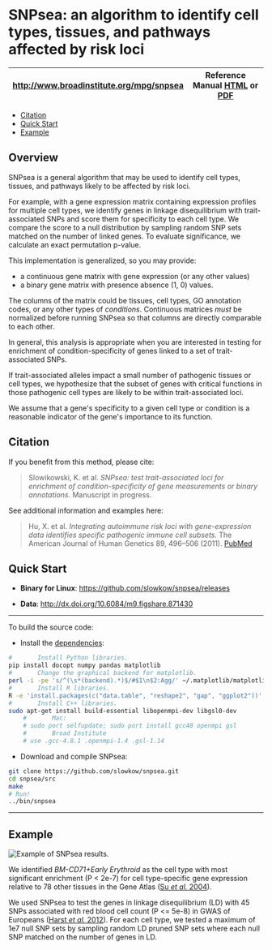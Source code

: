 SNPsea: an algorithm to identify cell types, tissues, and pathways affected by risk loci
========================================================================================

| <http://www.broadinstitute.org/mpg/snpsea> | Reference Manual [HTML] or [PDF] |
|:---:|:---:|

[HTML]: http://www.broadinstitute.org/mpg/snpsea/SNPsea_manual.html
[PDF]: https://github.com/slowkow/snpsea/blob/master/doc/SNPsea_manual.pdf?raw=true

- <a href="#citation">Citation</a>
- <a href="#quick-start">Quick Start</a>
- <a href="#example">Example</a>

Overview
--------

SNPsea is a general algorithm that may be used to identify cell types,
tissues, and pathways likely to be affected by risk loci.

For example, with a gene expression matrix containing expression profiles for
multiple cell types, we identify genes in linkage disequilibrium with
trait-associated SNPs and score them for specificity to each cell type.
We compare the score to a null distribution by sampling random SNP sets
matched on the number of linked genes. To evaluate significance, we calculate
an exact permutation p-value.

This implementation is generalized, so you may provide:

-   a continuous gene matrix with gene expression (or any other values)
-   a binary gene matrix with presence absence (1, 0) values.

The columns of the matrix could be tissues, cell types, GO annotation codes,
or any other types of *conditions*. Continuous matrices *must* be normalized
before running SNPsea so that columns are directly comparable to each other.

In general, this analysis is appropriate when you are interested in testing
for enrichment of condition-specificity of genes linked to a set of
trait-associated SNPs.

If trait-associated alleles impact a small number of pathogenic tissues or
cell types, we hypothesize that the subset of genes with critical functions in
those pathogenic cell types are likely to be within trait-associated loci.

We assume that a gene's specificity to a given cell type or condition is
a reasonable indicator of the gene's importance to its function.


Citation
--------

If you benefit from this method, please cite:

> Slowikowski, K. et al. *SNPsea: test trait-associated loci for enrichment of
> condition-specificity of gene measurements or binary annotations.*
> Manuscript in progress.

See additional information and examples here:

> Hu, X. et al. *Integrating autoimmune risk loci with gene-expression data
> identifies specific pathogenic immune cell subsets.* The American Journal
> of Human Genetics 89, 496–506 (2011). [PubMed][Hu2011]

[Hu2011]: http://www.ncbi.nlm.nih.gov/pubmed/21963258


Quick Start
-----------

-   **Binary for Linux**: <https://github.com/slowkow/snpsea/releases>

-   **Data**: <http://dx.doi.org/10.6084/m9.figshare.871430>

- - -

To build the source code:

-   Install the [dependencies]:

```bash
#       Install Python libraries.
pip install docopt numpy pandas matplotlib
#       Change the graphical backend for matplotlib.
perl -i -pe 's/^(\s*(backend).*)$/#$1\n$2:Agg/' ~/.matplotlib/matplotlibrc
#       Install R libraries.
R -e 'install.packages(c("data.table", "reshape2", "gap", "ggplot2"))'
#       Install C++ libraries.
sudo apt-get install build-essential libopenmpi-dev libgsl0-dev
    #       Mac: 
    # sudo port selfupdate; sudo port install gcc48 openmpi gsl
    #       Broad Institute
    # use .gcc-4.8.1 .openmpi-1.4 .gsl-1.14
```

-   Download and compile SNPsea:

```bash
git clone https://github.com/slowkow/snpsea.git
cd snpsea/src
make
# Run!
../bin/snpsea
```

[dependencies]: http://www.broadinstitute.org/mpg/snpsea/SNPsea_manual.html#c-libraries

- - -


Example
-------

![Example of SNPsea results.][example]

[example]: https://raw.github.com/slowkow/snpsea/master/doc/figures/Red_blood_cell_count-Harst2012-45_SNPs-GeneAtlas2004-single-pvalues_barplot.png

We identified *BM-CD71+Early Erythroid* as the cell type with most significant
enrichment (P < 2e-7) for cell type-specific gene expression relative to 78
other tissues in the Gene Atlas ([Su *et al.* 2004][Su2004]).

We used SNPsea to test the genes in linkage disequilibrium (LD) with 45 SNPs
associated with red blood cell count (P <= 5e-8) in GWAS of Europeans ([Harst
*et al.* 2012][Harst2012]). For each cell type, we tested a maximum of 1e7
null SNP sets by sampling random LD pruned SNP sets where each null SNP
matched on the number of genes in LD.

[Harst2012]: http://www.ncbi.nlm.nih.gov/pubmed/23222517
[Su2004]: http://www.ncbi.nlm.nih.gov/pubmed/15075390
